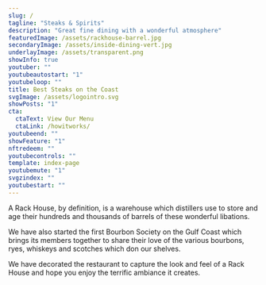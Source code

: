```yaml
---
slug: /
tagline: "Steaks & Spirits"
description: "Great fine dining with a wonderful atmosphere"
featuredImage: /assets/rackhouse-barrel.jpg
secondaryImage: /assets/inside-dining-vert.jpg
underlayImage: /assets/transparent.png
showInfo: true
youtuber: ""
youtubeautostart: "1"
youtubeloop: ""
title: Best Steaks on the Coast
svgImage: /assets/logointro.svg
showPosts: "1"
cta:
  ctaText: View Our Menu
  ctaLink: /howitworks/
youtubeend: ""
showFeature: "1"
nftredeem: ""
youtubecontrols: ""
template: index-page
youtubemute: "1"
svgzindex: ""
youtubestart: ""
---
```


A Rack House, by definition, is a warehouse which distillers use to store and age their hundreds and thousands of barrels of these wonderful libations.

We have also started the first Bourbon Society on the Gulf Coast which brings its members together to share their love of the various bourbons, ryes, whiskeys and scotches which don our shelves.

We have decorated the restaurant to capture the look and feel of a Rack House and hope you enjoy the terrific ambiance it creates.